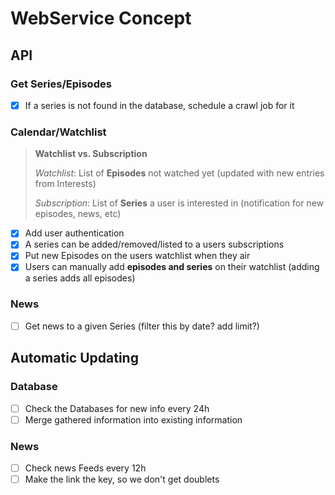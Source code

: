 # WebService Concept

## API

### Get Series/Episodes

- [x] If a series is not found in the database, schedule a crawl job for it 

### Calendar/Watchlist

> **Watchlist vs. Subscription**
> 
> *Watchlist*: List of **Episodes** not watched yet (updated with new entries from Interests)
>
> *Subscription*: List of **Series** a user is interested in (notification for new episodes, news, etc)

- [x] Add user authentication
- [x] A series can be added/removed/listed to a users subscriptions
- [x] Put new Episodes on the users watchlist when they air
- [x] Users can manually add **episodes and series** on their watchlist (adding a series adds all episodes)

### News

- [ ] Get news to a given Series (filter this by date? add limit?)

## Automatic Updating

### Database

- [ ] Check the Databases for new info every 24h
- [ ] Merge gathered information into existing information

### News

- [ ] Check news Feeds every 12h
- [ ] Make the link the key, so we don't get doublets
